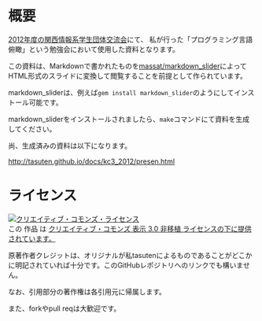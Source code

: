 概要
====
[2012年度の関西情報系学生団体交流会](http://2012.kc3.me/archives/193 "KC3@2012終了！ | 関西情報系学生団体交流会 Webサイト")にて、
私が行った「プログラミング言語俯瞰」という勉強会において使用した資料となります。

この資料は、Markdownで書かれたものを[massat/markdown_slider](https://github.com/massat/markdown_slider "massat/markdown_slider")によってHTML形式のスライドに変換して閲覧することを前提として作られています。

markdown\_sliderは、例えば`gem install markdown_slider`のようにしてインストール可能です。

markdown\_sliderをインストールされましたら、`make`コマンドにて資料を生成してください。

尚、生成済みの資料は以下になります。

<http://tasuten.github.io/docs/kc3_2012/presen.html>


ライセンス
=========
<a rel="license" href="http://creativecommons.org/licenses/by/3.0/deed.ja"><img alt="クリエイティブ・コモンズ・ライセンス" style="border-width:0" src="http://i.creativecommons.org/l/by/3.0/88x31.png" /></a><br />この 作品 は <a rel="license" href="http://creativecommons.org/licenses/by/3.0/deed.ja">クリエイティブ・コモンズ 表示 3.0 非移植 ライセンスの下に提供されています。</a>

原著作者クレジットは、オリジナルが私tasutenによるものであることがどこかに明記されていれば十分です。このGitHubレポジトリへのリンクでも構いません。

なお、引用部分の著作権は各引用元に帰属します。

また、forkやpull reqは大歓迎です。


